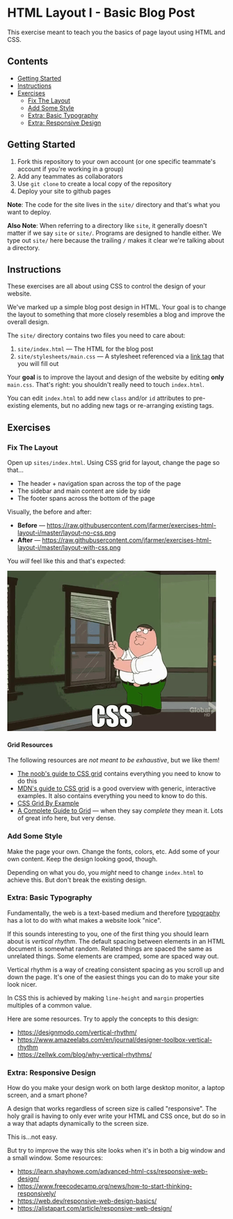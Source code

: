 # HTML Layout I - Basic Blog Post

This exercise meant to teach you the basics of page layout using HTML and CSS.



## Contents <!-- omit in toc -->

- [Getting Started](#Getting-Started)
- [Instructions](#Instructions)
- [Exercises](#Exercises)
  - [Fix The Layout](#Fix-The-Layout)
  - [Add Some Style](#Add-Some-Style)
  - [Extra: Basic Typography](#Extra-Basic-Typography)
  - [Extra: Responsive Design](#Extra-Responsive-Design)

## Getting Started

1. Fork this repository to your own account (or one specific teammate's account if you're working in a group)
1. Add any teammates as collaborators
1. Use `git clone` to create a local copy of the repository
1. Deploy your site to github pages

**Note**: The code for the site lives in the `site/` directory and that's what you want to deploy.

**Also Note**: When referring to a directory like `site`, it generally doesn't matter if we say `site` or `site/`. Programs are designed to handle either. We type out `site/` here because the trailing `/` makes it clear we're talking about a directory.


## Instructions

These exercises are all about using CSS to control the design of your website.

We've marked up a simple blog post design in HTML. Your goal is to change the layout to something that more closely resembles a blog and improve the overall design.

The `site/` directory contains two files you need to care about:

1. `site/index.html` — The HTML for the blog post
1. `site/stylesheets/main.css` — A stylesheet referenced via a [link tag][w3schools-link-tag] that you will fill out

Your **goal** is to improve the layout and design of the website by editing **only** `main.css`. That's right: you shouldn't really need to touch `index.html`.

You can edit `index.html` to add new `class` and/or `id` attributes to pre-existing elements, but no adding new tags or re-arranging existing tags.

## Exercises

### Fix The Layout

Open up `sites/index.html`. Using CSS grid for layout, change the page so that...

- The header + navigation span across the top of the page
- The sidebar and main content are side by side
- The footer spans across the bottom of the page

Visually, the before and after:

- **Before** — <https://raw.githubusercontent.com/jfarmer/exercises-html-layout-i/master/layout-no-css.png>
- **After** — <https://raw.githubusercontent.com/jfarmer/exercises-html-layout-i/master/layout-with-css.png>

You *will* feel like this and that's expected:

![CSS oh boy](css.gif)

#### Grid Resources <!-- omit in toc -->

The following resources are *not meant to be exhaustive*, but we like them!

- [The noob's guide to CSS grid][url-grid-noob] contains everything you need to know to do this
- [MDN's guide to CSS grid][mdn-grids] is a good overview with generic, interactive examples. It also contains everything you need to know to do this.
- [CSS Grid By Example][css-grid-by-example]
- [A Complete Guide to Grid][css-tricks-grid] — when they say *complete* they mean it. Lots of great info here, but very dense.

### Add Some Style

Make the page your own. Change the fonts, colors, etc. Add some of your own content. Keep the design looking good, though.

Depending on what you do, you *might* need to change `index.html` to achieve this. But don't break the existing design.

### Extra: Basic Typography

Fundamentally, the web is a text-based medium and therefore [typography][wiki-typography] has a lot to do with what makes a website look "nice".

If this sounds interesting to you, one of the first thing you should learn about is *vertical rhythm*. The default spacing between elements in an HTML document is somewhat random. Related things are spaced the same as unrelated things. Some elements are cramped, some are spaced way out.

Vertical rhythm is a way of creating consistent spacing as you scroll up and down the page. It's one of the easiest things you can do to make your site look nicer.

In CSS this is achieved by making `line-height` and `margin` properties multiples of a common value.

Here are some resources. Try to apply the concepts to this design:

- <https://designmodo.com/vertical-rhythm/>
- <https://www.amazeelabs.com/en/journal/designer-toolbox-vertical-rhythm>
- <https://zellwk.com/blog/why-vertical-rhythms/>

### Extra: Responsive Design

How do you make your design work on both large desktop monitor, a laptop screen, and a smart phone?

A design that works regardless of screen size is called "responsive". The holy grail is having to only ever write your HTML and CSS once, but do so in a way that adapts dynamically to the screen size.

This is...not easy.

But try to improve the way this site looks when it's in both a big window and a small window. Some resources:

- <https://learn.shayhowe.com/advanced-html-css/responsive-web-design/>
- <https://www.freecodecamp.org/news/how-to-start-thinking-responsively/>
- <https://web.dev/responsive-web-design-basics/>
- <https://alistapart.com/article/responsive-web-design/>


[w3schools-link-tag]: https://www.w3schools.com/tags/tag_link.asp
[url-grid-noob]: https://blog.logrocket.com/the-simpletons-guide-to-css-grid-1767565b3cf7/
[url-learn-css-grid]: https://learncssgrid.com/
[mdn-grids]: https://developer.mozilla.org/en-US/docs/Learn/CSS/CSS_layout/Grids
[css-grid-by-example]: https://gridbyexample.com/examples/
[css-tricks-grid]: https://css-tricks.com/snippets/css/complete-guide-grid/
[wiki-typography]: https://en.wikipedia.org/wiki/Typography
